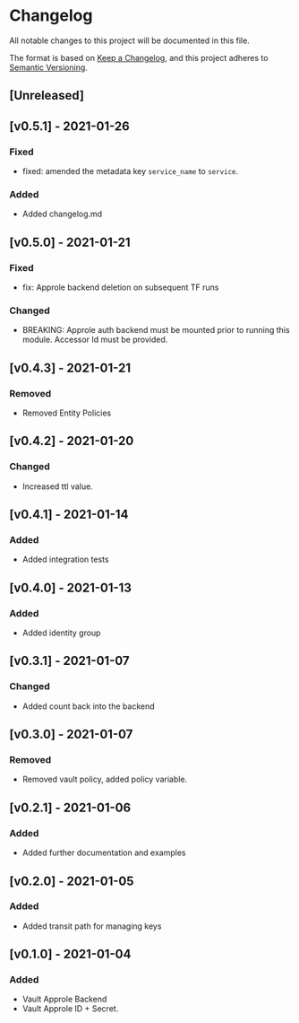 # Changelog
All notable changes to this project will be documented in this file.

The format is based on [Keep a Changelog](https://keepachangelog.com/en/1.0.0/),
and this project adheres to [Semantic Versioning](https://semver.org/spec/v2.0.0.html).

## [Unreleased]

## [v0.5.1] -  2021-01-26
### Fixed
- fixed: amended the metadata key `service_name` to `service`.

### Added
- Added changelog.md

## [v0.5.0] -  2021-01-21
### Fixed
- fix: Approle backend deletion on subsequent TF runs 

### Changed
- BREAKING: Approle auth backend must be mounted prior to running this module.  Accessor Id must be provided.

## [v0.4.3] -  2021-01-21
### Removed
- Removed Entity Policies

## [v0.4.2] -  2021-01-20
### Changed
- Increased ttl value.

## [v0.4.1] -  2021-01-14
### Added
- Added integration tests

## [v0.4.0] -  2021-01-13
### Added
- Added identity group

## [v0.3.1] -  2021-01-07
### Changed
- Added count back into the backend

## [v0.3.0] -  2021-01-07
### Removed
- Removed vault policy, added policy variable.

## [v0.2.1] - 2021-01-06
### Added
- Added further documentation and examples

## [v0.2.0] - 2021-01-05
### Added
- Added transit path for managing keys

## [v0.1.0] - 2021-01-04
### Added
- Vault Approle Backend
- Vault Approle ID + Secret.
